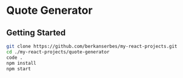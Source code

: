 # Quote Generator

## Getting Started 
```bash
git clone https://github.com/berkanserbes/my-react-projects.git
cd ./my-react-projects/quote-generator
code .
npm install 
npm start
```
